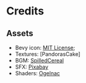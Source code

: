 # Credits

## Assets

* Bevy icon: [MIT License](licenses/Bevy_MIT_License.md);
* Textures: [PandorasCake]
* BGM: [SpilledCereal](https://soundcloud.com/spilledcereals)
* SFX: [Pixabay](https://pixabay.com)
* Shaders: [Ogelnac](https://ogelnac.carrd.co)